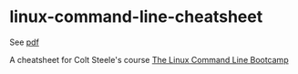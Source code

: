# linux-command-line-cheatsheet

See [pdf](https://github.com/qiushiyan/linux-command-line-cheatsheet/blob/main/Linux_Command_Line_Cheat_Sheet.pdf)

A cheatsheet for Colt Steele's course [The Linux Command Line Bootcamp](https://www.udemy.com/course/the-linux-command-line-bootcamp/)

